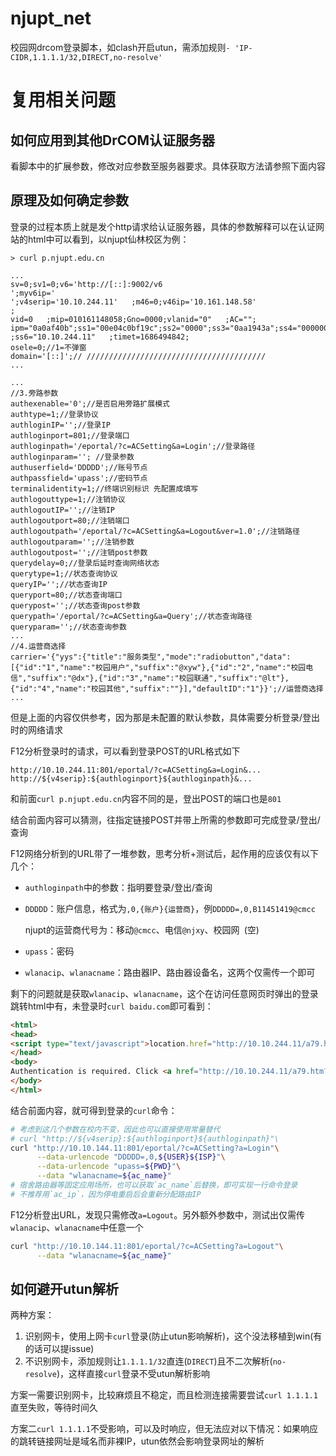 # njupt_net

校园网drcom登录脚本，如clash开启utun，需添加规则`- 'IP-CIDR,1.1.1.1/32,DIRECT,no-resolve'`

# 复用相关问题

## 如何应用到其他DrCOM认证服务器

看脚本中的扩展参数，修改对应参数至服务器要求。具体获取方法请参照下面内容

## 原理及如何确定参数

登录的过程本质上就是发个http请求给认证服务器，具体的参数解释可以在认证网站的html中可以看到，以njupt仙林校区为例：

```term
> curl p.njupt.edu.cn

...
sv=0;sv1=0;v6='http://[::]:9002/v6                                     ';myv6ip='                                       ';v4serip='10.10.244.11'   ;m46=0;v46ip='10.161.148.58'                          ;
vid=0   ;mip=010161148058;Gno=0000;vlanid="0"   ;AC="";                          ipm="0a0af40b";ss1="00e04c0bf19c";ss2="0000";ss3="0aa1943a";ss4="000000000000";ss5="10.161.148.58"  ;ss6="10.10.244.11"   ;timet=1686494842; 
osele=0;//1=不弹窗
domain='[::]';// ////////////////////////////////////////
...

...
//3.旁路参数
authexenable='0';//是否启用旁路扩展模式
authtype=1;//登录协议
authloginIP='';//登录IP
authloginport=801;//登录端口
authloginpath='/eportal/?c=ACSetting&a=Login';//登录路径
authloginparam=''; //登录参数
authuserfield='DDDDD';//账号节点
authpassfield='upass';//密码节点
terminalidentity=1;//终端识别标识 先配置成填写
authlogouttype=1;//注销协议
authlogoutIP='';//注销IP
authlogoutport=80;//注销端口
authlogoutpath='/eportal/?c=ACSetting&a=Logout&ver=1.0';//注销路径
authlogoutparam='';//注销参数
authlogoutpost='';//注销post参数
querydelay=0;//登录后延时查询网络状态
querytype=1;//状态查询协议
queryIP='';//状态查询IP	
queryport=80;//状态查询端口
querypost='';//状态查询post参数
querypath='/eportal/?c=ACSetting&a=Query';//状态查询路径
queryparam='';//状态查询参数
...
//4.运营商选择
carrier='{"yys":{"title":"服务类型","mode":"radiobutton","data":[{"id":"1","name":"校园用户","suffix":"@xyw"},{"id":"2","name":"校园电信","suffix":"@dx"},{"id":"3","name":"校园联通","suffix":"@lt"},{"id":"4","name":"校园其他","suffix":""}],"defaultID":"1"}}';//运营商选择
...
```

但是上面的内容仅供参考，因为那是未配置的默认参数，具体需要分析登录/登出时的网络请求

F12分析登录时的请求，可以看到登录POST的URL格式如下

```
http://10.10.244.11:801/eportal/?c=ACSetting&a=Login&...
http://${v4serip}:${authloginport}${authloginpath}&...
```

和前面`curl p.njupt.edu.cn`内容不同的是，登出POST的端口也是`801`

结合前面内容可以猜测，往指定链接POST并带上所需的参数即可完成登录/登出/查询

F12网络分析到的URL带了一堆参数，思考分析+测试后，起作用的应该仅有以下几个：

+ `authloginpath`中的参数：指明要登录/登出/查询
+ `DDDDD`：账户信息，格式为`,0,{账户}{运营商}`，例`DDDDD=,0,B11451419@cmcc`
  
  njupt的运营商代号为：移动`@cmcc`、电信`@njxy`、校园网` `(空)
+ `upass`：密码
+ `wlanacip`、`wlanacname`：路由器IP、路由器设备名，这两个仅需传一个即可

剩下的问题就是获取`wlanacip`、`wlanacname`，这个在访问任意网页时弹出的登录跳转html中有，未登录时`curl baidu.com`即可看到：

```html
<html>
<head>
<script type="text/javascript">location.href="http://10.10.244.11/a79.htm?wlanuserip=10.161.148.58&wlanacip=10.255.252.150&wlanacname=XL-BRAS-SR8806-X"</script>
</head>
<body>
Authentication is required. Click <a href="http://10.10.244.11/a79.htm?wlanuserip=10.161.148.58&wlanacip=10.255.252.150&wlanacname=XL-BRAS-SR8806-X">here</a> to open the authentication page.
</body>
</html>
```

结合前面内容，就可得到登录的`curl`命令：

```sh
# 考虑到这几个参数在校内不变，因此也可以直接使用常量替代
# curl "http://${v4serip}:${authloginport}${authloginpath}"\
curl "http://10.10.144.11:801/eportal/?c=ACSetting?a=Login"\
      --data-urlencode "DDDDD=,0,${USER}${ISP}"\
      --data-urlencode "upass=${PWD}"\
      --data "wlanacname=${ac_name}"
# 宿舍路由器等固定应用场所，也可以获取`ac_name`后替换，即可实现一行命令登录
# 不推荐用`ac_ip`，因为停电重启后会重新分配路由IP
```

F12分析登出URL，发现只需修改`a=Logout`。另外额外参数中，测试出仅需传`wlanacip`、`wlanacname`中任意一个

```sh
curl "http://10.10.144.11:801/eportal/?c=ACSetting?a=Logout"\
      --data "wlanacname=${ac_name}"
```

## 如何避开utun解析

两种方案：

1. 识别网卡，使用上网卡`curl`登录(防止utun影响解析)，这个没法移植到win(有的话可以提issue)
2. 不识别网卡，添加规则让`1.1.1.1/32`直连(`DIRECT`)且不二次解析(`no-resolve`)，这样直接`curl`登录不受utun解析影响

方案一需要识别网卡，比较麻烦且不稳定，而且检测连接需要尝试`curl 1.1.1.1`直至失败，等待时间久

方案二`curl 1.1.1.1`不受影响，可以及时响应，但无法应对以下情况：如果响应的跳转链接网址是域名而非裸IP，utun依然会影响登录网址的解析